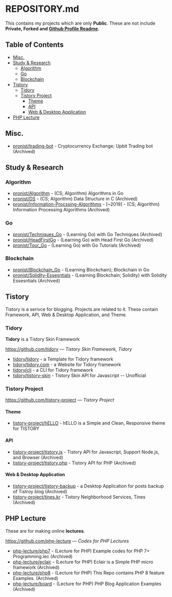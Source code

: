 # REPOSITORY.md

This contains my projects which are only **Public**. These are not include **Private, Forked and [Github Profile Readme](https://github.com/pronist/pronist).**

## Table of Contents

- [Misc.](https://github.com/pronist/pronist/blob/master/REPOSITORY.md#Misc)
- [Study & Research](https://github.com/pronist/pronist/blob/master/REPOSITORY.md#study--research)
  - [Algorithm](https://github.com/pronist/pronist/blob/master/REPOSITORY.md#algorithm)
  - [Go](https://github.com/pronist/pronist/blob/master/REPOSITORY.md#go)
  - [Blockchain](https://github.com/pronist/pronist/blob/master/REPOSITORY.md#blockchain)
- [Tistory](https://github.com/pronist/pronist/blob/master/REPOSITORY.md#tistory)
  - [Tidory](https://github.com/pronist/pronist/blob/master/REPOSITORY.md#tidory)
  - [Tistory Project](https://github.com/pronist/pronist/blob/master/REPOSITORY.md#tistory-project)
    - [Theme](https://github.com/pronist/pronist/blob/master/REPOSITORY.md#theme)
    - [API](https://github.com/pronist/pronist/blob/master/REPOSITORY.md#api)
    - [Web & Desktop Application](https://github.com/pronist/pronist/blob/master/REPOSITORY.md#web--desktop-application)
- [PHP Lecture](https://github.com/pronist/pronist/blob/master/REPOSITORY.md#php-lecture)

## Misc.

- [pronist/trading-bot](https://github.com/pronist/trading-bot) - Cryptocurrency Exchange; Upbit Trading bot (Archived)

## Study & Research

### Algorithm

- [pronist/Algorithm](https://github.com/pronist/Algorithm) - (CS; Algorithm) Algorithms in Go
- [pronist/DS](https://github.com/pronist/DS) - (CS; Algorithm) Data Structure in C (Archived)
- [pronist/Information-Procssing-Algorithms](https://github.com/pronist/Information-Procssing-Algorithms) - [~2019] - (CS; Algorithm) Information Processing Algorithms (Archived)

### Go

- [pronist/Techniques_Go](https://github.com/pronist/go-techniques) - (Learning Go) with Go Techniques (Archived)
- [pronist/HeadFirstGo](https://github.com/pronist/headfirstgo) - (Learning Go) with Head First Go (Archived)
- [pronist/Tour_Go](https://github.com/pronist/Tour_Go) - (Learning Go) with Go Tutorials (Archived)

### Blockchain

- [pronist/Blockchain_Go](https://github.com/pronist/Blockchain_Go) - (Learning Blockchain); Blockchain in Go
- [pronist/Solidity-Essesntials](https://github.com/pronist/SolidityEssesntials) - (Learning Blockchain; Solidity) with Solidity Essesntials (Archived)

## Tistory

Tistory is a serivce for blogging. Projects are related to it. These contain Framework, API, Web & Desktop Application, and Theme.

### Tidory

**Tidory** is a Tistory Skin Framework

<https://github.com/tidory> *― Tistory Skin Framework, Tidory*

- [tidory/tidory](https://github.com/tidory/tidory) - a Template for Tidory framework
- [tidory/tidory.com](https://github.com/tidory/tidory.com) - a Website for Tidory framework
- [tidory/cli](https://github.com/tidory/cli) - a CLI for Tidory framework
- [tidory/tistory-skin](https://github.com/tidory/tistory-skin) - Tistory Skin API for Javascript -- Unofficial

### Tistory Project

<https://github.com/tistory-project> *― Tistory Project*

#### Theme

- [tistory-project/hELLO](https://github.com/tistory-project/hELLO) - hELLO is a Simple and Clean, Responsive theme for TISTORY

#### API

- [tistory-project/tistory.js](https://github.com/tistory-project/tistory.js) - Tistory API for Javascript, Support Node.js, and Browser (Archived)
- [tistory-project/tistory.php](https://github.com/tistory-project/tistory.php) - Tistory API for PHP (Archived)

#### Web & Desktop Application

- [tistory-project/tistory-backup](https://github.com/tistory-project/tistory-backup) - a Desktop Application for posts backup of Tistroy blog (Archived)
- [tistory-project/tines.kr](https://github.com/tistory-project/tines.kr) - Tistory Neighborhood Services, Tines (Archived)

## PHP Lecture

These are for making online **lectures**.

<https://github.com/php-lecture> *― Codes for PHP Lectures*

- [php-lecture/php7](https://github.com/php-lecture/php7) - (Lecture for PHP) Example codes for PHP 7+ Programming.lec (Archived)
- [php-lecture/eclair](https://github.com/php-lecture/eclair) - (Lecture for PHP) Eclair is a Simple PHP micro framework (Archived)
- [php-lecture/php8](https://github.com/php-lecture/php8) - (Lecture for PHP) This Repo contains PHP 8 feature Examples. (Archived)
- [php-lecture/board](https://github.com/php-lecture/board) - (Lecture for PHP) PHP Blog Application Examples (Archived)
